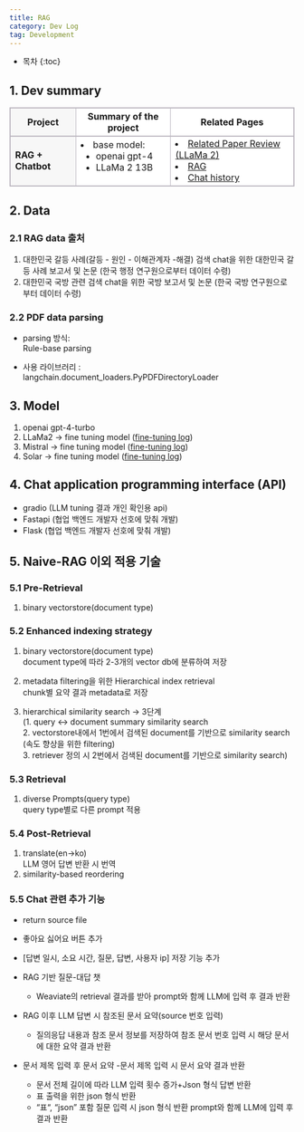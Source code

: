 ```yaml
---
title: RAG
category: Dev Log
tag: Development
---
```








* 목차
{:toc}













## 1\. Dev summary

<html>
  <head>
    <style type="text/css">
      .line{border-bottom: 1px solid #BDB8C1;}
      .line2{border-bottom: 2px solid #BDB8C1;}
      .line3{border-bottom: 1px solid #BDB8C1; background-color: #F7F7F7;}
      .line4{border-bottom: 2px solid #BDB8C1; background-color: #F7F7F7;}
      table, th, td {
         border:1px solid #BDB8C1;
         background-color: #FFFFFF;
       }
    </style>
   </head>
   <body>
     <table style="border-collapse:collapse">
       <tr>
         <th class="line4" bgcolor="#F8F7F9">Project</th>
         <th class="line2">Summary of the project</th><th class="line2">Related Pages</th>
       </tr>
       <tr>
         <td class="line3"><strong>RAG + Chatbot</strong></td>
         <td class="line">
           <li>base model:
             <ul>
               <li>openai gpt-4</li>
               <li>LLaMa 2 13B</li>
             </ul>
           </li>
         </td>
         <td class="line">
           <li><a href="https://finddme.github.io/natural%20language%20processing/2023/10/10/LLMA2/">Related Paper Review (LLaMa 2)</a></li>
           <li><a href="https://finddme.github.io/natural%20language%20processing/2024/02/21/RAG/">RAG</a></li>
           <li><a href="https://finddme.github.io/natural%20language%20processing/2024/02/22/chat_history/">Chat history</a></li>
<!--            <li><a href="https://github.com/finddme/RAG">RAG with langchain Code</a></li> -->
         </td>
       </tr>
   </table>
 </body>
</html>

## 2\. Data

### 2.1 RAG data 출처 

1. 대한민국 갈등 사례(갈등 - 원인 - 이해관계자 -해결) 검색 chat을 위한 대한민국 갈등 사례 보고서 및 논문 (한국 행정 연구원으로부터 데이터 수령)
2. 대한민국 국방 관련 검색 chat을 위한 국방 보고서 및 논문 (한국 국방 연구원으로부터 데이터 수령)

### 2.2 PDF data parsing

- parsing 방식:<br>
  Rule-base parsing

- 사용 라이브러리 :<br>
  langchain.document_loaders.PyPDFDirectoryLoader

## 3\. Model

1. openai gpt-4-turbo
2. LLaMa2 -> fine tuning model ([fine-tuning log](https://finddme.github.io/dev%20log/2023/03/31/llm_tuning_merge/))
3. Mistral -> fine tuning model ([fine-tuning log](https://finddme.github.io/dev%20log/2023/03/31/llm_tuning_merge/))
4. Solar -> fine tuning model ([fine-tuning log](https://finddme.github.io/dev%20log/2023/03/31/llm_tuning_merge/))

## 4\. Chat application programming interface (API) 

- gradio (LLM tuning 결과 개인 확인용 api)
- Fastapi (협업 백엔드 개발자 선호에 맞춰 개발)
- Flask (협업 백엔드 개발자 선호에 맞춰 개발)


## 5\. Naive-RAG 이외 적용 기술

### 5.1 Pre-Retrieval

1. binary vectorstore(document type)

### 5.2 Enhanced indexing strategy

1. binary vectorstore(document type)<br>
  document type에 따라 2-3개의 vector db에 분류하여 저장
   
2. metadata filtering을 위한 Hierarchical index retrieval<br>
  chunk별 요약 결과 metadata로 저장

3. hierarchical similarity search -> 3단계<br>
  (1. query <-> document summary similarity search<br>
   2. vectorstore내에서 1번에서 검색된 document를 기반으로 similarity search (속도 향상을 위한 filtering)<br>
   3. retriever 정의 시 2번에서 검색된 document를 기반으로 similarity search)<br>

### 5.3 Retrieval
1. diverse Prompts(query type)<br>
  query type별로 다른 prompt 적용
   
### 5.4 Post-Retrieval
1. translate(en->ko)<br>
  LLM 영어 답변 반환 시 번역<br>
2. similarity-based reordering

### 5.5 Chat 관련 추가 기능
- return source file
- 좋아요 싫어요 버튼 추가
- [답변 일시, 소요 시간, 질문, 답변, 사용자 ip] 저장 기능 추가
- RAG 기반 질문-대답 챗 <br>
  - Weaviate의 retrieval 결과를 받아 prompt와 함께 LLM에 입력 후 결과 반환<br>
- RAG 이후 LLM 답변 시 참조된 문서 요약(source 번호 입력) <br>
  - 질의응답 내용과 참조 문서 정보를 저장하여 참조 문서 번호 입력 시 해당 문서에 대한 요약 결과 반환<br>

- 문서 제목 입력 후 문서 요약
  -문서 제목 입력 시 문서 요약 결과 반환
  - 문서 전체 길이에 따라 LLM 입력 횟수 증가+Json 형식 답변 반환
  - 표 출력을 위한 json 형식 반환
  - “표“, “json” 포함 질문 입력 시 json 형식 반환 prompt와 함께 LLM에 입력 후 결과 반환
